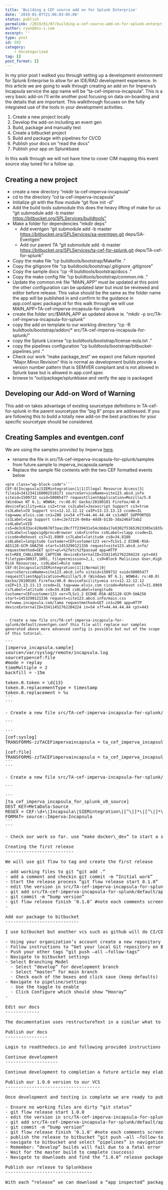 ```yaml
---
title: 'Building a CEF source add on for Splunk Enterprise'
date: '2019-01-07T21:06:03-05:00'
status: publish
permalink: /2019/01/07/building-a-cef-source-add-on-for-splunk-enterprise
author: ryan@dss-i.com
excerpt: ''
type: post
id: 592
category:
    - Uncategorized
tag: []
post_format: []
---
```

In my prior post I walked you through setting up a development environment for Splunk Enterprise to allow for an IDE/RAD development experience. In this article we are going to walk through creating an add on for Imperva’s Incapsula service the app name will be “<span class="s1">ta-cef-imperva-incapsula”. This is a very basic add-on I’ll write another post focusing on data on-boarding and the details that are important. This walkthrough focuses on the fully integrated use of the tools in your development activities.</span>

1. Create a new project locally
2. Develop the add-on including an event gen
3. Build, package and manually test
4. Create a bitbucket project
5. Build and package with pipelines for CI/CD
6. Publish your docs on “read the docs”
7. Publish your app on Splunkbase

In this walk through we will not have time to cover CIM mapping this event source stay tuned for a follow up.

Creating a new project
----------------------

- create a new directory “mkdir ta-cef-imperva-incapsula”
- cd to the directory “cd ta-cef-imperva-incapsula”
- Initialize git with the flow module “git flow init -d”
- Add the build tools submodule this does the heavy lifting of make for us “git submodule add -b master https://bitbucket.org/SPLServices/buildtools”
- Make a folder for dependencies “mkdir deps” 
  - Add eventgen “git submodule add -b master https://bitbucket.org/SPLServices/sa-eventgen.git deps/SA-Eventgen”
  - Add our parent TA “git submodule add -b master https://bitbucket.org/SPLServices/ta-cef-for-splunk.git deps/TA-cef-for-splunk”
- Copy the make file “cp buildtools/bootstrap/Makefile .”
- Copy the gitignore file “cp buildtools/bootstrap/.gitignore .gitignore”
- Copy the sample docs “cp -R buildtools/bootstrap/docs .”
- Copy the make config file “cp buildtools/bootstrap/common.mk .”
- Update the common.mk file “MAIN\_APP” must be updated at this point the other configuration can be updated later but must be reviewed and editor before release. This value should be the same as the folder name the app will be published in and confirm to the guidance in app.conf.spec package.id for this walk through we will use MAIN\_APP=TA-cef-imperva-incapsula-for-splunk
- create the folder src/$MAIN\_APP as updated above ie. “mkdir -p src/TA-cef-imperva-incapsula-for-splunk”
- copy the add on template to our working directory “cp -R buildtools/bootstrap/addon/\* src/TA-cef-imperva-incapsula-for-splunk/”
- copy the Splunk License “cp buildtools/bootstrap/license-eula.txt .”
- copy the pipelines configuration “cp buildtools/bootstrap/bitbucket-pipelines.yml .”
- Check our work “make package\_test” we expect one failure reported “Major.Minor.Revision” this is normal as development builds provide a version number pattern that is SEMVER compliant and is not allowed in Splunk base but is allowed in app.conf.spec
- browse to “out/package/splunkbase and verify the app is packaged

Developing our Add-on Word of Warning
-------------------------------------

This add-on takes advantage of existing sourcetype definitions in TA-cef-for-splunk in the parent sourcetype the “big 8” props are addressed. If you are following this to build a totally new add-on the best practices for your specific sourcetype should be considered.

Creating Samples and eventgen.conf
----------------------------------

We are using the samples provided by Imperva [here](https://docs.incapsula.com/Content/read-more/example-logs.htm#logEx1).

- rename the file in src/TA-cef-imperva-incapsula-for-splunk/samples from future.sample to imperva\_incapsula.sample
- Replace the sample file contents with the two CEF formatted events below

```
<pre class="wp-block-code">```
CEF:0|Incapsula|SIEMintegration|1|1|Illegal Resource Access|3| fileid=3412341160002518171 sourceServiceName=site123.abcd.info siteid=1509732 suid=50005477 requestClientApplication=Mozilla/5.0 (Windows NT 6.1; WOW64; rv:40.0) Gecko/20100101 Firefox/40.0 deviceFacility=mia cs2=true cs2Label=Javascript Support cs3=true cs3Label=CO Support src=12.12.12.12 caIP=13.13.13.13 ccode=IL tag=www.elvis.com cn1=200 in=54 xff=44.44.44.44 cs1=NOT_SUPPORTED cs1Label=Cap Support cs4=c2e72124-0e8a-4dd8-b13b-3da246af3ab2 cs4Label=VID cs5=de3c633ac428e0678f3aac20cf7f239431e54cbb8a17e8302f53653923305e1835a9cd871db32aa4fc7b8a9463366cc4 cs5Label=clappsigdproc=Browser cs6=Firefox cs6Label=clapp ccode=IL cicode=Rehovot cs7=31.8969 cs7Label=latitude cs8=34.8186 cs8Label=longitude Customer=CEFcustomer123 ver=TLSv1.2 ECDHE-RSA-AES128-GCM-SHA256 start=1453290121336 request=site123.abcd.info/ requestmethod=GET qstr=p\=%2fetc%2fpasswd app=HTTP act=REQ_CHALLENGE_CAPTCHA deviceExternalID=33411452762204224 cpt=443 filetype=30037,1001, filepermission=2,1, cs9=Block Malicious User,High Risk Resources, cs9Label=Rule name
CEF:0|Incapsula|SIEMintegration|1|1|Normal|0| sourceServiceName=site123.abcd.info siteid=1509732 suid=50005477 requestClientApplication=Mozilla/5.0 (Windows NT 6.1; WOW64; rv:40.0) Gecko/20100101 Firefox/40.0 deviceFacility=mia src=12.12.12.12 caIP=13.13.13.13 ccode=IL tag=www.elvis.com cicode=Rehovot cs7=31.8969 cs7Label=latitude cs8=34.8186 cs8Label=longitude Customer=CEFcustomer123 ver=TLSv1.2 ECDHE-RSA-AES128-GCM-SHA256 start=1453290121336 request=site123.abcd.info/main.css ref=www.incapsula.com/lama requestmethod=GET cn1=200 app=HTTP deviceExternalID=33411452762204224 in=54 xff=44.44.44.44 cpt=443
```
```

- Create a new file src/TA-cef-imperva-incapsula-for-splunk/default/eventgen.conf this file will replace our samples generated above more advanced config is possible but out of the scope of this tutorial.

```
<pre class="wp-block-code">```
[imperva_incapsula.sample]
source=/var/syslog/remote/incapsula.log
sourcetype=cef:file
#mode = replay
timeMultiple = 2
backfill = -15m

token.0.token = \d{13}
token.0.replacementType = timestamp
token.0.replacement = %s
```
```

- Create a new file src/TA-cef-imperva-incapsula-for-splunk/default/props.conf use the following content initially we will do more work on this later, right now all we need to do is setup index time transforms

```
<pre class="wp-block-code">```
[cef:syslog]
TRANSFORMS-zzTACEFimpervaincapsula = ta_cef_imperva_incapsula_for_splunk_v0_source

[cef:file]
TRANSFORMS-zzTACEFimpervaincapsula = ta_cef_imperva_incapsula_for_splunk_v0_source
```
```

- Create a new file src/TA-cef-imperva-incapsula-for-splunk/default/transforms.conf use the following content initially we will do more work on this later, right now all we need to do is setup index time transforms

```
<pre class="wp-block-code">```
[ta_cef_imperva_incapsula_for_splunk_v0_source]
DEST_KEY=MetaData:Source
REGEX = CEF:\d+\|Incapsula\|SIEMintegration\|[^\|]*\|[^\|]*\|[^\|]*\|[^\|]*\|
FORMAT= source::Imperva:Incapsula
```
```

- Check our work so far. use “make docker\_dev” to start a splunk instance and enable event gen. Using search verify records match the search “source=”Imperva:Incapsula” sourcetype=cef”

Creating the first release
--------------------------

We will use git flow to tag and create the first release

- add working files to git “git add .”
- add a comment and checkin git commit -m “Initial work”
- Start the release process “git flow release start 0.1.0”
- edit the version in src/TA-cef-imperva-incapsula-for-splunk/default/app.conf to “0.1.0”
- git add src/TA-cef-imperva-incapsula-for-splunk/default/app.conf
- git commit -m “bump version”
- git flow release finish ‘0.1.0’ #note each comments screen must have some form of comments. “Create release” will do for now
- 

Add our package to bitbucket
----------------------------

I use bitbucket but another vcs such as github will do CI/CD processes will be different and require your own creativity for integration.

- Using your organization’s account create a new repository named “ta-cef-imperva-incapsula” I enable issue tracker and use a public repository
- Follow instructions to “Get your local Git repository on Bitbucket”
- Push your other tags “git push –all –follow-tags”
- Navigate to bitbucket settings
- Select Branching Model
  - Select “develop” for development branch
  - Select “master” for main branch
  - Check each of the boxes and click save (keep defaults)
- Navigate to pipeline/settings
  - Use the toggle to enable
  - Click Configure which should show “Hooray”
- 

Edit our docs
-------------

The documentation uses restructureText in a similar what to the python documentation project. Review and update docs/index.rst view our copy on bitbucket for an up to date [example](https://bitbucket.org/SPLServices/ta-cef-imperva-incapsula/src/master/docs/index.rst).

Publish our docs
----------------

Login to readthedocs.io and following provided instructions connect your bitbucket account to readthedocs.io and publish the docs.

Continue development
--------------------

Continue development to completion a future article may elaborate on how to optimize this source for CIM and enterprise security.

Publish our 1.0.0 version to our VCS
------------------------------------

Once development and testing is complete we are ready to publish 1.0.0.

- Ensure no working files are dirty “git status”
- git flow release start 1.0.0
- edit the version in src/TA-cef-imperva-incapsula-for-splunk/default/app.conf to “0.1.0”
- git add src/TA-cef-imperva-incapsula-for-splunk/default/app.conf
- git commit -m “bump version”
- git flow release finish ‘0.1.0’ #note each comments screen must have some form of comments. “Create release” will do for now
- publish the release to bitbucket “git push –all –follow-tags”
- navigate to bitbucket and select “pipelines” in navigation
- Remember: “develop” builds will fail due to a fatal error reported by appinspect. This is presently normal
- Wait for the master build to complete (success)
- Navigate to downloads and find the “1.0.0” release package and download.

Publish our release to Splunkbase
---------------------------------

With each “release” we can download a “app inspected” package ready for Splunkbase. Follow the on page instructions to publish your app at splunkbase.splunk.com